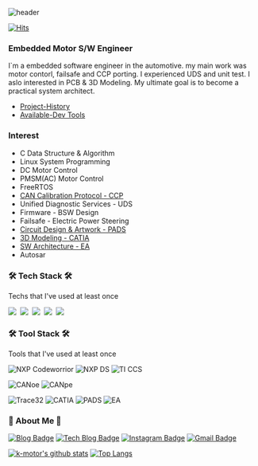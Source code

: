 ![header](https://capsule-render.vercel.app/api?type=soft&color=auto&height=150&section=header&text=HYUNWOOPARK&fontSize=70&animation=twinkling)

<div align=left>
  
[![Hits](https://hits.seeyoufarm.com/api/count/incr/badge.svg?url=https%3A%2F%2Fgithub.com%2Fk-motor&count_bg=%23000000&title_bg=%23555555&icon=&icon_color=%23E7E7E7&title=hits&edge_flat=false)](https://hits.seeyoufarm.com)

</div>

<h3 align="left">Embedded Motor S/W Engineer</h3>

I`m a embedded software engineer in the automotive. my main work was motor contorl, failsafe and CCP porting. I experienced UDS and unit test. I aslo interested in PCB & 3D Modeling. My ultimate goal is to become a practical system architect.

- [Project-History]
- [Available-Dev Tools]

<h3 align="left">Interest</h3>

- C Data Structure & Algorithm
- Linux System Programming
- DC Motor Control
- PMSM(AC) Motor Control
- FreeRTOS
- [CAN Calibration Protocol - CCP]
- Unified Diagnostic Services - UDS
- Firmware - BSW Design
- Failsafe - Electric Power Steering
- [Circuit Design & Artwork - PADS]
- [3D Modeling - CATIA]
- [SW Architecture - EA]
- Autosar

<h3 align="left">🛠 Tech Stack 🛠</h3>

<p align="left"> Techs that I've used at least once </p>

<p align="left">
  <img src="https://img.shields.io/badge/C-A8B9CC?style=flat-square&logo=C&logoColor=white"/></a>&nbsp 
  <img src="https://img.shields.io/badge/C++-00599C?style=flat-square&logo=C%2B%2B&logoColor=white"/></a>&nbsp 
  <img src="https://img.shields.io/badge/Java-007396?style=flat-square&logo=Java&logoColor=white"/></a>&nbsp
  <img src="https://img.shields.io/badge/Python-3766AB?style=flat-square&logo=Python&logoColor=white"/></a>&nbsp 
  <img src="https://img.shields.io/badge/Go-11B48A?style=flat-square&logo=Go&logoColor=white"/></a>&nbsp 

</p>

<h3 align="left">🛠 Tool Stack 🛠</h3>

<p align="left"> Tools that I've used at least once </p>

<p align="left">
  
  ![NXP Codeworrior](https://img.shields.io/badge/NXP-Codeworrior-00ADD8?style=flat-square&logoColor=white) 
  ![NXP DS](https://img.shields.io/badge/NXP-DesignStudio-00ADD8?style=flat-square&logoColor=white) 
  ![TI CCS](https://img.shields.io/badge/TI-CCS-00ADD8?style=flat-square&logoColor=white)
  
  ![CANoe](https://img.shields.io/badge/Vector-CANoe-FF0000?style=flat-square&logoColor=white)
  ![CANpe](https://img.shields.io/badge/Vector-CANpe-FF0000?style=flat-square&logoColor=white)
  
  ![Trace32](https://img.shields.io/badge/Trace32-00ADD8?style=flat-square&logoColor=white)
  ![CATIA](https://img.shields.io/badge/CATIA-00ADD8?style=flat-square&logoColor=white) 
  ![PADS](https://img.shields.io/badge/PADS-00ADD8?style=flat-square&logoColor=white) 
  ![EA](https://img.shields.io/badge/EA-00ADD8?style=flat-square&logoColor=white)
</p>

<h3 align="left"> 💬 About Me 💬 </h3>

<div align=left>
  
[![Blog Badge](https://img.shields.io/badge/-Blog-92a8d1?logo=naver&logoColor=white&link=https://blog.naver.com/phw820)](https://blog.naver.com/phw820) 
[![Tech Blog Badge](http://img.shields.io/badge/-Tech%20blog-black?style=flat-square&logo=github&link=https://k-motor.github.io/)](https://k-motor.github.io/) 
[![Instagram Badge](https://img.shields.io/badge/-Instagram-dd2a7b?style=flat-square&logo=instagram&logoColor=white&link=https://www.instagram.com/goodrichnice/)](https://www.instagram.com/goodrichnice/) 
[![Gmail Badge](https://img.shields.io/badge/-Gmail-d14836?style=flat-square&logo=Gmail&logoColor=white&link=mailto:gccvia.out@gmail.com)](mailto:gccvia.out@gmail.com)
</div>



[![k-motor's github stats](https://github-readme-stats.vercel.app/api?username=k-motor&count_private=true&custom_title=k-motor's&nbsp;github&nbsp;🔭&bg_color=30,666699,003300&title_color=fff&text_color=fff)](https://github.com/anuraghazra/github-readme-stats)
[![Top Langs](https://github-readme-stats.vercel.app/api/top-langs/?username=k-motor&layout=compact&custom_title=My&nbsp;Language&nbsp;⌨️&bg_color=30,666699,003300&title_color=fff&text_color=fff)](https://github.com/anuraghazra/github-readme-stats)



[Project-History]: <https://github.com/k-motor/Project-History>
[Available-Dev Tools]: <https://github.com/k-motor/Available-Development-Tools>
[CAN Calibration Protocol - CCP]: https://github.com/k-motor/CCP
[Circuit Design & Artwork - PADS]: https://github.com/k-motor/PCB-Artwork-PADS
[3D Modeling - CATIA]: https://github.com/k-motor/3D-Modeling-CATIA
[SW Architecture - EA]: https://github.com/k-motor/SW-Architecture-EA


<!--
**k-motor/k-motor** is a ✨ _special_ ✨ repository because its `README.md` (this file) appears on your GitHub profile.

Here are some ideas to get you started:

- 🔭 I’m currently working on ...
- 🌱 I’m currently learning ...
- 👯 I’m looking to collaborate on ...
- 🤔 I’m looking for help with ...
- 💬 Ask me about ...
- 📫 How to reach me: ...
- 😄 Pronouns: ...
- ⚡ Fun fact: ...
-->
